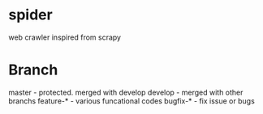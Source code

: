 # spider
web crawler inspired from scrapy

# Branch 
master - protected. merged with develop
develop - merged with other branchs
feature-* - various funcational codes
bugfix-* - fix issue or bugs
